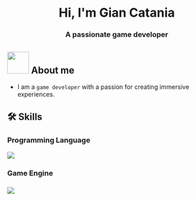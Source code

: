 <div align="center">
  <h1>Hi, I'm Gian Catania</h1>
  <h3>A passionate game developer</h3>
</div>

<h2><picture><img src="https://github.com/7oSkaaa/7oSkaaa/blob/main/Images/about_me.gif?raw=true" width="50px"></picture> About me</h2>

- I am a `game developer` with a passion for creating immersive experiences.

<h2>🛠️ Skills</h2>

<h3>Programming Language</h3>
<p align="left">
  <a href="https://skillicons.dev">
    <img src="https://skillicons.dev/icons?i=cs&theme=dark" />
  </a>
</p>

<h3>Game Engine<h3>
<p align="left">
  <a href="https://skillicons.dev">
    <img src="https://skillicons.dev/icons?i=godot&theme=dark" />
  </a>
</p>
